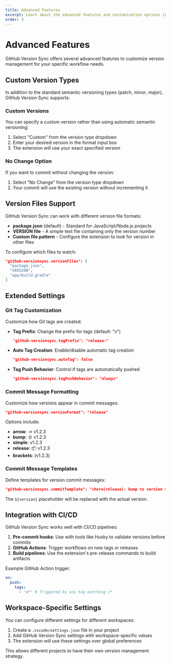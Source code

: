 ```yaml
---
title: Advanced Features
excerpt: Learn about the advanced features and customization options in GitHub Version Sync
order: 3
---
```


# Advanced Features

GitHub Version Sync offers several advanced features to customize version management for your specific workflow needs.

## Custom Version Types

In addition to the standard semantic versioning types (patch, minor, major), GitHub Version Sync supports:

### Custom Versions

You can specify a custom version rather than using automatic semantic versioning:

1. Select "Custom" from the version type dropdown
2. Enter your desired version in the format input box
3. The extension will use your exact specified version

### No Change Option

If you want to commit without changing the version:

1. Select "No Change" from the version type dropdown
2. Your commit will use the existing version without incrementing it

## Version Files Support

GitHub Version Sync can work with different version file formats:

- **package.json** (default) - Standard for JavaScript/Node.js projects
- **VERSION file** - A simple text file containing only the version number
- **Custom file pattern** - Configure the extension to look for version in other files

To configure which files to watch:

```json
"github-versionsync.versionFiles": [
  "package.json",
  "VERSION",
  "app/build.gradle"
]
```

## Extended Settings

### Git Tag Customization

Customize how Git tags are created:

- **Tag Prefix**: Change the prefix for tags (default: "v")
  ```json
  "github-versionsync.tagPrefix": "release-"
  ```

- **Auto Tag Creation**: Enable/disable automatic tag creation
  ```json
  "github-versionsync.autoTag": false
  ```

- **Tag Push Behavior**: Control if tags are automatically pushed
  ```json
  "github-versionsync.tagPushBehavior": "always"
  ```

### Commit Message Formatting

Customize how versions appear in commit messages:

```json
"github-versionsync.versionFormat": "release"
```

Options include:
- **arrow**: → v1.2.3
- **bump**: ⇧ v1.2.3
- **simple**: v1.2.3
- **release**: 📦 v1.2.3
- **brackets**: (v1.2.3)

### Commit Message Templates

Define templates for version commit messages:

```json
"github-versionsync.commitTemplate": "chore(release): bump to version ${version}"
```

The `${version}` placeholder will be replaced with the actual version.

## Integration with CI/CD

GitHub Version Sync works well with CI/CD pipelines:

1. **Pre-commit hooks**: Use with tools like Husky to validate versions before commits
2. **GitHub Actions**: Trigger workflows on new tags or releases
3. **Build pipelines**: Use the extension's pre-release commands to build artifacts

Example GitHub Action trigger:
```yaml
on:
  push:
    tags:
      - 'v*' # Triggered by any tag matching v*
```

## Workspace-Specific Settings

You can configure different settings for different workspaces:

1. Create a `.vscode/settings.json` file in your project
2. Add GitHub Version Sync settings with workspace-specific values
3. The extension will use these settings over global preferences

This allows different projects to have their own version management strategy.
